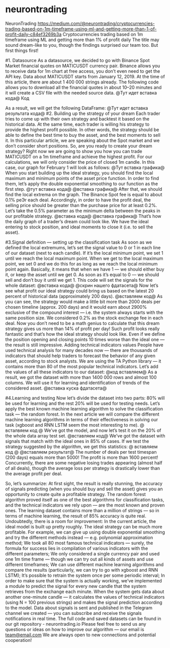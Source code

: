 # neurontrading
NeuronTrading
https://medium.com/@neurontrading/cryptocurrencies-trading-based-on-1m-timeframe-using-ml-and-getting-more-than-1-of-profit-daily-c84ef3269b3a
Cryptocurrencies trading based on 1m timeframe using ML and getting more than 1% of profit daily
The title may sound dream-like to you, though the findings surprised our team too. But first things first!

#1. Datasource
As a datasource, we decided to go with Binance Spot Market financial quotes on MATICUSDT currency pair.
Binance allows you to receive data for 1m chart at free access, you don’t even need to get the API key.
Data about MATICUSDT starts from January 12, 2019. At the time of this article, there are about 1 400 000 strings already.
The following code allows you to download all the financial quotes in about 10–20 minutes and it will create a CSV file with the needed source data.
@Тут идет вставка кода@
Код

As a result, we will get the following DataFrame:
@Тут идет вставка результата кода@
#2. Building up the strategy of your dream
Each trader tries to come up with their own strategy and backtest it based on the historical data. At the same time, each trader is willing his strategy to provide the highest profit possible.
In other words, the strategy should be able to define the best time to buy the asset, and the best moments to sell it.
In this particular article, we are speaking about the Spot market and we don’t consider short positions.
So, are you ready to create your dream strategy? Right now we are going to show you how you can trade MATICUSDT on a 1m timeframe and achieve the highest profit.
For our calculations, we will only consider the price of closed 1m candle.
In this case, our graph for February 1 will look as follows:
@Тут вставка графика@
When you start building up the ideal strategy, you should find the local maximum and minimum points of the asset price function.
In order to find them, let’s apply the double exponential smoothing to our function as the first step.
@тут вставка кода@
@вставка графика@
After that, we should find the local extrema on the graph.
The Binance Spot fee is equal to about 0.1% peЭr each deal.
Accordingly, in order to have the profit deal, the selling price should be greater than the purchase price for at least 0.2%.
Let’s take the 0.5% parameter as the minimum delta between the peaks in our profitable strategy.
@вставка кода@
@вставка графика@
That’s how the daily graph of a trader’s dream could look like.
We have the ideal entering to stock position, and ideal moments to close it (i.e. to sell the asset).

#3.Signal definition — setting up the classification task
As soon as we defined the local extremums, let’s set the signal value to 0 or 1 in each line of our dataset (next to each candle).
If it’s the local minimum point, we set 1 until we reach the local maximum point.
When we get to the local maximum point, we set 0 and we do this for as long as we reach the local minimum point again.
Basically, it means that when we have 1 — we should either buy it, or keep the asset until we get 0.
As soon as it’s equal to 0 — we should sell and don’t buy it until we get 1.
This code will set the signals for the whole dataset:
@вставка кода@
@скрин нашего фдатасета@
Now let’s see what profit our ideal strategy could bring us based on the latest 20 percent of historical data (approximately 200 days).
@вставляем код@
As you can see, the strategy would make a little bit more than 2000 deals per chosen timeline (approx. 200 days) and it would earn about 2900% exclusive of the compound interest — i.e. the system always starts with the same position size. We considered 0.2% as the stock exchange fee in each deal.
Now you don’t need to be a math genius to calculate that this dream strategy gives us more than 14% of profit per day! Such profit looks really fantastic and that’s how the ideal strategy should look like.
Even if we define the position opening and closing points 10 times worse than the ideal one — the result is still impressive.
Adding technical indicators values
People have used technical analysis for many decades now — there are thousands of indicators that should help traders to forecast the behavior of any given asset, according to stock analysts.
We are using the TA Python library — it contains more than 80 of the most popular technical indicators. Let’s add the values of all these indicators to our dataset:
@код вставляем@
As a result, we got the dataset with more than 1400 000 rows and almost 100 columns. We will use it for learning and identification of trends of the considered asset.
@вставка куска фдатасета@

#4.Learning and testing
Now let’s divide the dataset into two parts: 80% will be used for learning and the rest 20% will be used for testing needs.
Let’s apply the best known machine learning algorithm to solve the classification task — the random forest.
In the next article we will compare the different machine learning algorithms in terms of their effectiveness in solving our task (xgboost and RNN LSTM seem the most interesting to me).
@ всталвяем код @
We’ve got the model, and now let’s test it on the 20% of the whole data array test set.
@вставляем код@
We’ve got the dataset with signals that match with the ideal ones in 85% of cases.
If we test the strategy suggested by the algorithm, we get this statistics:
@ вставляем код @
@вставляем результат@
The number of deals per test timespan (200 days) equals more than 5000!
The profit is more than 1600 percent!
Concurrently, there are some negative losing trades appearing (almost half of all deals), though the average loss per strategy is drastically lower than the average profit per deal.

So, let’s summarize:
At first sight, the result is really stunning, the accuracy of signals predicting (when you should buy and sell the asset) gives you an opportunity to create quite a profitable strategy.
The random forest algorithm proved itself as one of the best algorithms for classification tasks, and the technical indicators we rely upon — are the most known and proven ones. The learning dataset contains more than a million of strings — so in terms of machine learning, the result of 85% accuracy is quite real.
Undoubtedly, there is a room for improvement:
In the current article, the ideal model is built up pretty roughly. The ideal strategy can be much more profitable. For example, we can give up using double exponential smoothing and try the different methods instead — e.g. polynomial approximation method;
We took all 80 most famous technical indicators — surely, the formula for success lies in compilation of various indicators with the different parameters;
We only considered a single currency pair and used one 1m time frame — though we can try out all kinds of assets and use different timeframes;
We can use different machine learning algorithms and compare the results (particularly, we can try to go with xgboost and RNN LSTM);
It’s possible to retrain the system once per some periodic interval;
In order to make sure that the system is actually working, we’ve implemented a module to predict the signal for every new candle that the system retrieves from the exchange each minute.
When the system gets data about another one-minute candle — it calculates the values of technical indicators (using N = 100 previous strings) and makes the signal prediction according to the model.
Data about signals is sent and published in the Telegram channel we created — you can subscribe and receive the signals notifications in real time.
The full code and saved datasets can be found in our git repository -
neurontrading.io
Please feel free to send us any questions or ideas on how to improve our algorithm — our email is
team@email.com
We are always open to new connections and potential cooperation!
